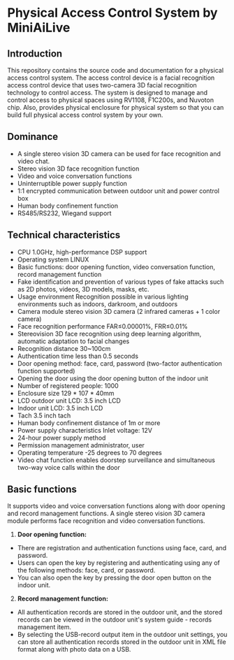 # Physical Access Control System by MiniAiLive

## Introduction

This repository contains the source code and documentation for a physical access control system. The access control device is a facial recognition access control device that uses two-camera 3D facial recognition technology to control access. The system is designed to manage and control access to physical spaces using RV1108, F1C200s, and Nuvoton chip. Also, provides physical enclosure for physical system so that you can build full physical access control system by your own.

## Dominance
- A single stereo vision 3D camera can be used for face recognition and video chat.
- Stereo vision 3D face recognition function
- Video and voice conversation functions
- Uninterruptible power supply function
- 1:1 encrypted communication between outdoor unit and power control box
- Human body confinement function
- RS485/RS232, Wiegand support

## Technical characteristics

- CPU 1.0GHz, high-performance DSP support
- Operating system LINUX
- Basic functions: door opening function, video conversation function, record management function
- Fake identification and prevention of various types of fake attacks such as 2D photos, videos, 3D models, masks, etc.
- Usage environment Recognition possible in various lighting environments such as indoors, darkroom, and outdoors
- Camera module stereo vision 3D camera (2 infrared cameras + 1 color camera)
- Face recognition performance FAR≤0.00001%, FRR≤0.01%
- Stereovision 3D face recognition using deep learning algorithm, automatic adaptation to facial changes
- Recognition distance 30~100cm
- Authentication time less than 0.5 seconds
- Door opening method: face, card, password (two-factor authentication function supported)
- Opening the door using the door opening button of the indoor unit
- Number of registered people: 1000
- Enclosure size 129 * 107 * 40mm
- LCD outdoor unit LCD: 3.5 inch LCD
- Indoor unit LCD: 3.5 inch LCD
- Tach 3.5 inch tach
- Human body confinement distance of 1m or more
- Power supply characteristics Inlet voltage: 12V
- 24-hour power supply method
- Permission management administrator, user
- Operating temperature -25 degrees to 70 degrees
- Video chat function enables doorstep surveillance and simultaneous two-way voice calls within the door

## Basic functions

It supports video and voice conversation functions along with door opening and record management functions.
A single stereo vision 3D camera module performs face recognition and video conversation functions.

1. **Door opening function:**
- There are registration and authentication functions using face, card, and password.
- Users can open the key by registering and authenticating using any of the following methods: face, card, or password.
- You can also open the key by pressing the door open button on the indoor unit.
2. **Record management function:**
- All authentication records are stored in the outdoor unit, and the stored records can be viewed in the outdoor unit's system guide - records management item.
- By selecting the USB-record output item in the outdoor unit settings, you can store all authentication records stored in the outdoor unit in XML file format along with photo data on a USB.

